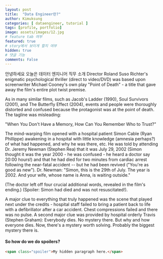 ```yaml
---
layout: post
title:  "Data Engineer란?"
author: Kimuksung
categories: [ dataengineer, tutorial ]
tags: [profile, portfolio]
image: assets/images/12.jpg
# feature tab 여부
featured: true
# story에서 보이게 할지 여부
hidden: true
# 댓글 기능
comments: False
---
```


<!-- 스포일러 추가 시 <span class="spoiler"> </span>  -->
안녕하세요
오늘은 데이터 엔지니어 직무 소개
Director Roland Suso Richter's enigmatic psychological thriller (direct to video/DVD) was based upon screenwriter Michael Cooney's own play "Point of Death" - a title that gave away the film's entire plot twist premise.

As in many similar films, such as Jacob's Ladder (1990), Soul Survivors (2001), and The Butterfly Effect (2004), events and people were thoroughly distorted and confused because the protagonist was at the point of death. The tagline was misleading:

"When You Don't Have a Memory, How Can You Remember Who to Trust?"

The mind-warping film opened with a hospital patient Simon Cable (Ryan Phillippe) awakening in a hospital with little knowledge (amnesia perhaps?) of what had happened, and why he was there, etc. He was told by attending Dr. Jeremy Newman (Stephen Rea) that it was July 29, 2002 (Simon thought it was the year 2000 - he was confused - he heard a doctor say 20:00 hours!) and that he had died for two minutes from cardiac arrest following the near-fatal accident -- but he had been revived ("You're as good as new"). Dr. Newman: "Simon, this is the 29th of July. The year is 2002. And your wife, whose name is Anna, is waiting outside." 

(The doctor left off four crucial additional words, revealed in the film's ending.) (Spoiler: Simon had died and was not resuscitated!).

A major clue to everything that truly happened was the scene that played next under the credits - hospital staff failed to bring a patient back to life with a defibrillator after a car accident. Chest compressions failed and there was no pulse. A second major clue was provided by hospital orderly Travis (Stephen Graham): Everybody dies. No mystery there. But why and how everyone dies. Now, there's a mystery worth solving. Probably the biggest mystery there is.

#### So how do we do spoilers?

```html
<span class="spoiler">My hidden paragraph here.</span>
```
